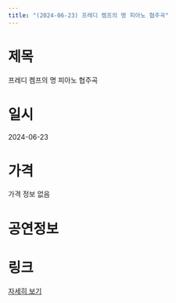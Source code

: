 ```yaml
---
title: "(2024-06-23) 프레디 켐프의 명 피아노 협주곡"
---
```


# 제목
프레디 켐프의 명 피아노 협주곡

# 일시
2024-06-23

# 가격
가격 정보 없음

# 공연정보
  
  


# 링크
[자세히 보기](https://www.sac.or.kr/site/main/show/show_view?SN=61840 "https://www.sac.or.kr/site/main/show/show_view?SN=61840")
